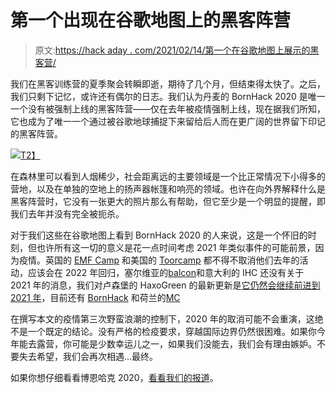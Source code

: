 # 第一个出现在谷歌地图上的黑客阵营

> 原文:[https://hack aday . com/2021/02/14/第一个在谷歌地图上展示的黑客营/](https://hackaday.com/2021/02/14/the-first-hacker-camp-to-show-up-on-google-maps/)

我们在黑客训练营的夏季聚会转瞬即逝，期待了几个月，但结束得太快了。之后，我们只剩下记忆，或许还有偶尔的日志。我们认为丹麦的 BornHack 2020 是唯一一个没有被强制上线的黑客阵营——仅在去年被疫情强制上线，现在据我们所知，它也成为了唯一一个通过被谷歌地球捕捉下来留给后人而在更广阔的世界留下印记的黑客阵营。

[![](../Images/25ded35b8ed94114455fcfbf63e3d55c.png)T2】](https://hackaday.com/wp-content/uploads/2021/02/2020-BornHack-satellite-view.png)

在森林里可以看到人烟稀少，社会距离远的主要领域是一个比正常情况下小得多的营地，以及在单独的空地上的扬声器帐篷和响亮的领域。也许在向外界解释什么是黑客阵营时，它没有一张更大的照片那么有帮助，但它至少是一个明显的提醒，即我们去年并没有完全被扼杀。

对于我们这些在谷歌地图上看到 BornHack 2020 的人来说，这是一个怀旧的时刻，但也许所有这一切的意义是花一点时间考虑 2021 年类似事件的可能前景，因为疫情。英国的 [EMF Camp](https://www.emfcamp.org/) 和美国的 [Toorcamp](https://toorcamp.toorcon.net/) 都不得不取消他们去年的活动，应该会在 2022 年回归，塞尔维亚的[balcon](https://2k20.balccon.org/index.php?title=Main_Page)和意大利的 IHC 还没有关于 2021 年的消息，我们对卢森堡的 HaxoGreen 的最新更新是[它仍然会继续前进到 2021 年](https://blog.haxogreen.lu/2020/05/haxogreen-2020-2021-update/)，目前还有 [BornHack](https://bornhack.dk/bornhack-2021/) 和荷兰的[MC](https://mch2021.org/#/)

在撰写本文的疫情第三次野蛮浪潮的控制下，2020 年的取消可能不会重演，这绝不是一个既定的结论。没有严格的检疫要求，穿越国际边界仍然很困难。如果你今年能去露营，你可能是少数幸运儿之一，如果我们没能去，我们会有理由嫉妒。不要失去希望，我们会再次相遇…最终。

如果你想仔细看看博恩哈克 2020，[看看我们的报道](https://hackaday.com/2020/08/24/running-a-successful-hacker-camp-in-a-pandemic-bornhack-2020/)。